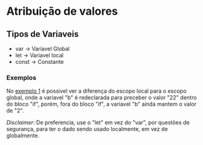 # Atribuição de valores

## Tipos de Variaveis

- var -> Variavel Global
- let -> Variavel local
- const -> Constante

### Exemplos

No [exemplo 1](scripts/exemplo1.js) é possivel ver a diferença do escopo local para o escopo global, onde a variavel "b" é redeclarada para preceber o valor "22" dentro do bloco "if", porém, fora do bloco "if", a variavel "b" ainda mantem o valor de "2".

*Disclaimer*: De preferencia, use o "let" em vez do "var", por questões de segurança, para ter o dado sendo usado localmente, em vez de globalmente.